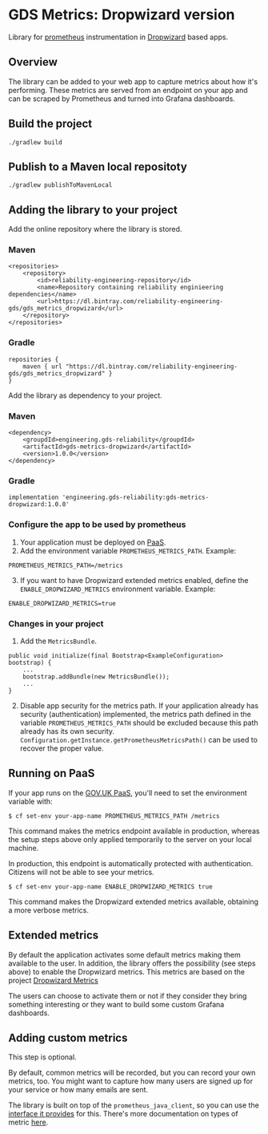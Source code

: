 # GDS Metrics: Dropwizard version
Library for [prometheus](https://prometheus.io/) instrumentation in [Dropwizard](http://www.dropwizard.io) based apps.

## Overview

The library can be added to your web app to capture metrics about how it's performing. These metrics are served from an endpoint on your app and can be scraped by Prometheus and turned into Grafana dashboards.

## Build the project
`./gradlew build`

## Publish to a Maven local repositoty
`./gradlew publishToMavenLocal`

## Adding the library to your project

Add the online repository where the library is stored.

### Maven

```
<repositories>
    <repository>
        <id>reliability-engineering-repository</id>
        <name>Repository containing reliability enginieering dependencies</name>
        <url>https://dl.bintray.com/reliability-engineering-gds/gds_metrics_dropwizard</url>
    </repository>
</repositories>
``` 

### Gradle
```
repositories {
    maven { url "https://dl.bintray.com/reliability-engineering-gds/gds_metrics_dropwizard" }
}
```

Add the library as dependency to your project.

### Maven
```
<dependency>
    <groupdId>engineering.gds-reliability</groupdId>
    <artifactId>gds-metrics-dropwizard</artifactId>
    <version>1.0.0</version>
</dependency>
```

### Gradle
```
implementation 'engineering.gds-reliability:gds-metrics-dropwizard:1.0.0'
```

### Configure the app to be used by prometheus

1. Your application must be deployed on [PaaS](https://www.cloud.service.gov.uk/).
2. Add the environment variable `PROMETHEUS_METRICS_PATH`. Example:
```
PROMETHEUS_METRICS_PATH=/metrics
```
3. If you want to have Dropwizard extended metrics enabled, define the `ENABLE_DROPWIZARD_METRICS` environment variable. Example:
```
ENABLE_DROPWIZARD_METRICS=true
```

### Changes in your project

1. Add the `MetricsBundle`.
```
public void initialize(final Bootstrap<ExampleConfiguration> bootstrap) {
    ...
    bootstrap.addBundle(new MetricsBundle());
    ...
}
```

2. Disable app security for the metrics path.
If your application already has security (authentication) implemented, the metrics path defined in the variable `PROMETHEUS_METRICS_PATH` should be excluded because this path already has its own security. `Configuration.getInstance.getPrometheusMetricsPath()` can be used to recover the proper value.

## Running on PaaS

If your app runs on the [GOV.UK PaaS](https://www.cloud.service.gov.uk/), you'll need to set the environment variable with:

```
$ cf set-env your-app-name PROMETHEUS_METRICS_PATH /metrics
```

This command makes the metrics endpoint available in production, whereas the setup steps above only applied temporarily to the server on your local machine.

In production, this endpoint is automatically protected with authentication. Citizens will not be able to see your metrics.

```
$ cf set-env your-app-name ENABLE_DROPWIZARD_METRICS true
```

This command makes the Dropwizard extended metrics available, obtaining a more verbose metrics.

## Extended metrics

By default the application activates some default metrics making them available to the user. In addition, the library offers the possibility (see steps above) to enable the Dropwizard metrics. This metrics are based on the project [Dropwizard Metrics](http://metrics.dropwizard.io)

The users can choose to activate them or not if they consider they bring something interesting or they want to build some custom Grafana dashboards. 

## Adding custom metrics
This step is optional.

By default, common metrics will be recorded, but you can record your own metrics, too. You might want to capture how many users are signed up for your service or how many emails are sent.

The library is built on top of the `prometheus_java_client`, so you can use the [interface it provides](https://github.com/prometheus/client_java#instrumenting) for this. There's more documentation on types of metric [here](https://prometheus.io/docs/concepts/metric_types/).
